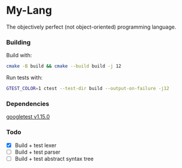 # My-Lang

The objectively perfect (not object-oriented) programming language.

### Building

Build with:

```sh
cmake -B build && cmake --build build -j 12
```

Run tests with:

```sh
GTEST_COLOR=1 ctest --test-dir build --output-on-failure -j12
```

### Dependencies

[googletest v1.15.0](https://github.com/google/googletest/releases/tag/v1.15.0)

### Todo

- [x] Build + test lexer
- [ ] Build + test parser
- [ ] Build + test abstract syntax tree
